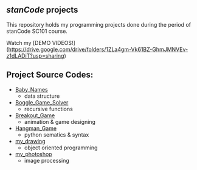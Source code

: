 ## *stanCode* projects
This repository holds my programming projects done during the period of stanCode SC101 course.

Watch my [DEMO VIDEOS!] (https://drive.google.com/drive/folders/1ZLa4gm-Vk61BZ-GhmJMNVEv-z1dLADiT?usp=sharing)

## Project Source Codes:
* [Baby_Names](https://github.com/willy40512/sc-projects/tree/main/stanCode_Projects/baby_names)
  * data structure 
* [Boggle_Game_Solver](https://github.com/willy40512/sc-projects/tree/main/stanCode_Projects/boggle_game_solver)
  * recursive functions
* [Breakout_Game](https://github.com/willy40512/sc-projects/tree/main/stanCode_Projects/break_out_game)
  * animation & game designing
* [Hangman_Game](https://github.com/willy40512/sc-projects/tree/main/stanCode_Projects/hangman_game)
  * python sematics & syntax
* [my_drawing](https://github.com/willy40512/sc-projects/tree/main/stanCode_Projects/my_drawing)
  * object oriented programming
* [my_photoshop](https://github.com/willy40512/sc-projects/tree/main/stanCode_Projects/my_photoshop)
  * image processing
